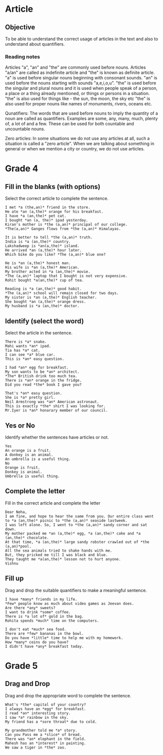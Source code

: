 # Article 

## Objective
 To be able to understand the correct usage of articles in the text and also to understand about quantifiers.
 
 ### Reading notes
 
 Articles "a", "an" and "the" are commonly used before nouns. 
 Articles "a/an" are called as indefinite article and "the" is known as definite article.
 "a" is used before singular nouns beginning with consonant sounds.
 "an" is used before the nouns starting with sounds "a,e,i,o,u".
 "the" is used before the singular and plural nouns and it is used when people speak of a person, a place or a thing already mentioned, or things or persons in a situation. 
 "the" is also used for things like - the sun, the moon, the sky etc
 "the" is also used for proper nouns like names of monuments, rivers, oceans etc.  
 
 Qunatifiers: The words that are used before nouns to imply the quantity of a noun are called as quantifiers. 
 Examples are some, any, many, much, plenty of, a lot of and a few. These can be used for both countable and uncountable nouns.
 
 Zero articles: In some situations we do not use any articles at all, such a situation is called a "zero article".
When we are talking about something in general or when we mention a city or country, we do not use articles.
 
 
 
 # Grade 4
 
 ## Fill in the blanks (with options)
 
 Select the correct article to complete the sentence.
 
 ```
 I met *a (the,an)* friend in the store. 
 He ate *an (a,the)* orange for his breakfast.
 I have *a (an,the)* pet cat.
 I bought *an (a, the)* ipad yesterday.
 Kiran's mother is *the (a,an)* principal of our college.
 *The(a,an)* Ganges flows from *the (a,an)* Himalayas. 
 ```
 
 ```
 It is better to tell *the (a,an)* truth.
 India is *a (an,the)* country.
 Lakshadweep is *an(a,the)* island.
 He arrived *an (a,the)* hour later.
 Which bike do you like? *The (a,an)* blue one?
 ```
 
 ```
 He is *an (a,the)* honest man.
 His wife is *an (a,the)* American.
 My brother acted in *a (an,the)* movie.
 *The (a,an)* laptop that I bought is not very expensive.
 Rohit bought *a(an,the)* cup of tea.
 ```
 
 ```
 Reading is *a (an,the)* good habit.
 *The (a,an)* school will remain closed for two days.
 My sister is *an (a,the)* English teacher.
 She bought *an (a,the)* orange dress.
 My husband is *a (an,the)* doctor.
 ```
 
 ## Identify (select the word)
 
 Select the article in the sentence. 
 
 ```
 There is *a* snake. 
 Mahi wants *an* ipad.
 Tia has *a* cat.
 I can see *a* blue car.
 This is *an* easy question.
 ```
 
 ```
 I had *an* egg for breakfast.
 My son wants to be *an* architect.
*The* British drink too much tea.
 There is *an* orange in the fridge.
 Did you read *the* book I gave you?
 ```
 
 ```
 That's *an* easy question.
 She is *a* pretty girl. 
 Neil Armstrong was *an* American astronaut.
 This is exactly *the* shirt I was looking for.
 Mr.Iyer is *an* honarary member of our council.
 ```
 
 ## Yes or No
 
 Identify whether the sentences have articles or not.
 
 ```
 Yes
 An orange is a fruit.
 A donkey is an animal.
 An umbrella is a useful thing.
 No
 Orange is fruit.
 Donkey is animal.
 Umbrella is useful thing.
 ```
  
 
 ## Complete the letter 
 
 Fill in the correct article and complete the letter 
 
 ```
 Dear Neha, 
I am fine, and hope to hear the same from you. Our entire class went to *a (an,the)* picnic to *the (a,an)* seaside lastweek.
I was left alone. So, I went to *the (a,an)* sandy corner and sat down. 
My mother packed me *an (a,the)* egg, *a (an,the)* cake and *a (an,the)* chocolate. 
At that time, *a (an,the)* large sandy robster crawled out of *the (a,an)*pool. 
All the sea animals tried to shake hands with me. 
But, they pricked me till I was black and blue. 
They taught me *a(an,the)* lesson not to hurt anyone. 
Vishnu  
```

## Fill up 

Drag and drop the suitable quantifiers to make a meaningful sentence.


```
I have *many* friends in my life.
*Few* people know as much about video games as Jeevan does.
Are there *any* sweets?
I want to drink *some* coffee.
There is *a lot of* gold in the bag.
Rohita spends *much* time on the computers.
```

```
I don't eat *much* sea food.
There are *few* bananas in the bowl.
Do you have *little* time to help me with my homework.
How *many* coins do you have?
I didn't have *any* breakfast today.
```



# Grade 5

## Drag and Drop
 
 Drag and drop the appropriate word to complete the sentence.
 
 ```
 What's *the* capital of your country?
 I always have an *egg* for breakfast.
 I read *an* interesting story.
 I saw *a* rainbow in the sky. 
 My friend has a *sore throat* due to cold.
 ```
 
 ```
 My grandmother told me *a* story.
 Can you Pass me a *slice* of bread.
 There was *an* elephant in the field.
 Mahesh has an *interest* in painting.
 We saw a tiger in *the* zoo.
 ```




 
 
 
 
 
 
 
 
